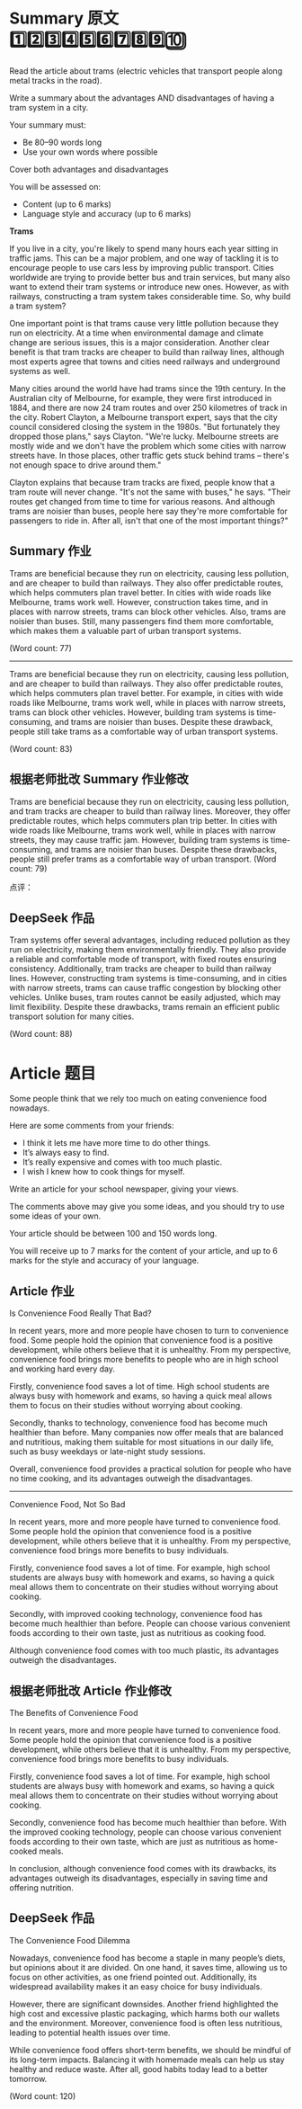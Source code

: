 # Summary 原文 1️⃣2️⃣3️⃣4️⃣5️⃣6️⃣7️⃣8️⃣9️⃣🔟
Read the article about trams (electric vehicles that transport people along metal tracks in the road).

Write a summary about the advantages AND disadvantages of having a tram system in a city.

Your summary must:
- Be 80–90 words long
- Use your own words where possible

Cover both advantages and disadvantages

You will be assessed on:
- Content (up to 6 marks)
- Language style and accuracy (up to 6 marks)

**Trams**

If you live in a city, you're likely to spend many hours each year sitting in traffic jams. This can be a major problem, and one way of tackling it is to encourage people to use cars less by improving public transport. Cities worldwide are trying to provide better bus and train services, but many also want to extend their tram systems or introduce new ones. However, as with railways, constructing a tram system takes considerable time. So, why build a tram system?

One important point is that trams cause very little pollution because they run on electricity. At a time when environmental damage and climate change are serious issues, this is a major consideration. Another clear benefit is that tram tracks are cheaper to build than railway lines, although most experts agree that towns and cities need railways and underground systems as well.

Many cities around the world have had trams since the 19th century. In the Australian city of Melbourne, for example, they were first introduced in 1884, and there are now 24 tram routes and over 250 kilometres of track in the city. Robert Clayton, a Melbourne transport expert, says that the city council considered closing the system in the 1980s. "But fortunately they dropped those plans," says Clayton. "We're lucky. Melbourne streets are mostly wide and we don't have the problem which some cities with narrow streets have. In those places, other traffic gets stuck behind trams – there's not enough space to drive around them."

Clayton explains that because tram tracks are fixed, people know that a tram route will never change. "It's not the same with buses," he says. "Their routes get changed from time to time for various reasons. And although trams are noisier than buses, people here say they're more comfortable for passengers to ride in. After all, isn't that one of the most important things?"

## Summary 作业
Trams are beneficial because they run on electricity, causing less pollution, and are cheaper to build than railways. They also offer predictable routes, which helps commuters plan travel better. In cities with wide roads like Melbourne, trams work well. However, construction takes time, and in places with narrow streets, trams can block other vehicles. Also, trams are noisier than buses. Still, many passengers find them more comfortable, which makes them a valuable part of urban transport systems.

(Word count: 77)

-------------------------------

Trams are beneficial because they run on electricity, causing less pollution, and are cheaper to build than railways. They also offer predictable routes, which helps commuters plan travel better. For example, in cities with wide roads like Melbourne, trams work well, while in places with narrow streets, trams can block other vehicles. However, building tram systems is time-consuming, and trams are noisier than buses. Despite these drawback, people still take trams as a comfortable way of urban transport systems.

(Word count: 83)

## 根据老师批改 Summary 作业修改
Trams are beneficial because they run on electricity, causing less pollution, and tram tracks are cheaper to build than railway lines. Moreover, they offer predictable routes, which helps commuters plan trip better. In cities with wide roads like Melbourne, trams work well, while in places with narrow streets, they may cause traffic jam. However, building tram systems is time-consuming, and trams are noisier than buses. Despite these drawbacks, people still prefer trams as a comfortable way of urban transport.
(Word count: 79)

点评：

## DeepSeek 作品
Tram systems offer several advantages, including reduced pollution as they run on electricity, making them environmentally friendly. They also provide a reliable and comfortable mode of transport, with fixed routes ensuring consistency. Additionally, tram tracks are cheaper to build than railway lines. However, constructing tram systems is time-consuming, and in cities with narrow streets, trams can cause traffic congestion by blocking other vehicles. Unlike buses, tram routes cannot be easily adjusted, which may limit flexibility. Despite these drawbacks, trams remain an efficient public transport solution for many cities.

(Word count: 88)

# Article 题目
Some people think that we rely too much on eating convenience food nowadays.

Here are some comments from your friends:
- I think it lets me have more time to do other things.
- It’s always easy to find.
- It’s really expensive and comes with too much plastic.
- I wish I knew how to cook things for myself.

Write an article for your school newspaper, giving your views.

The comments above may give you some ideas, and you should try to use some ideas of your own.

Your article should be between 100 and 150 words long.

You will receive up to 7 marks for the content of your article, and up to 6 marks for the style and accuracy of your language.

## Article 作业
Is Convenience Food Really That Bad?

In recent years, more and more people have chosen to turn to convenience food. Some people hold the opinion that convenience food is a positive development, while others believe that it is unhealthy. From my perspective, convenience food brings more benefits to people who are in high school and working hard every day.

Firstly, convenience food saves a lot of time. High school students are always busy with homework and exams, so having a quick meal allows them to focus on their studies without worrying about cooking. 

Secondly, thanks to technology, convenience food has become much healthier than before. Many companies now offer meals that are balanced and nutritious, making them suitable for most situations in our daily life, such as busy weekdays or late-night study sessions.

Overall, convenience food provides a practical solution for people who have no time cooking, and its advantages outweigh the disadvantages.

------------------------------

Convenience Food, Not So Bad

In recent years, more and more people have turned to convenience food. Some people hold the opinion that convenience food is a positive development, while others believe that it is unhealthy. From my perspective, convenience food brings more benefits to busy individuals.

Firstly, convenience food saves a lot of time. For example, high school students are always busy with homework and exams, so having a quick meal allows them to concentrate on their studies without worrying about cooking. 

Secondly, with improved cooking technology, convenience food has become much healthier than before. People can choose various convenient foods according to their own taste, 
just as nutritious as cooking food.

Although convenience food comes with too much plastic, its advantages outweigh the disadvantages.

## 根据老师批改 Article 作业修改
The Benefits of Convenience Food

In recent years, more and more people have turned to convenience food. Some people hold the opinion that convenience food is a positive development, while others believe that it is unhealthy. From my perspective, convenience food brings more benefits to busy individuals.

Firstly, convenience food saves a lot of time. For example, high school students are always busy with homework and exams, so having a quick meal allows them to concentrate on their studies without worrying about cooking. 

Secondly, convenience food has become much healthier than before. With the improved cooking technology, people can choose various convenient foods according to their own taste, which are just as nutritious as home-cooked meals.

In conclusion, although convenience food comes with its drawbacks, its advantages outweigh its disadvantages, especially in saving time and offering nutrition.

## DeepSeek 作品
The Convenience Food Dilemma

Nowadays, convenience food has become a staple in many people’s diets, but opinions about it are divided. On one hand, it saves time, allowing us to focus on other activities, as one friend pointed out. Additionally, its widespread availability makes it an easy choice for busy individuals.

However, there are significant downsides. Another friend highlighted the high cost and excessive plastic packaging, which harms both our wallets and the environment. Moreover, convenience food is often less nutritious, leading to potential health issues over time.

While convenience food offers short-term benefits, we should be mindful of its long-term impacts. Balancing it with homemade meals can help us stay healthy and reduce waste. After all, good habits today lead to a better tomorrow.

(Word count: 120)
